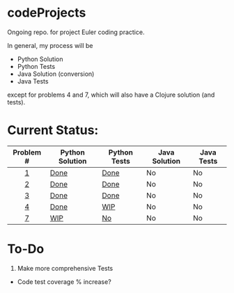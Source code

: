 # codeProjects

Ongoing repo. for project Euler coding practice.

In general, my process will be
* Python Solution
* Python Tests
* Java Solution (conversion)
* Java Tests

except for problems 4 and 7, which will also have a Clojure solution (and tests).  

Current Status:
==============

| Problem # | Python Solution | Python Tests | Java Solution | Java Tests |
| :---: | --- | --- | --- | --- |
| [1](https://projecteuler.net/problem=1) | [Done](../master/euler1/eulerOne.py) | [Done](../master/euler1/test_eulerOne.py) | No | No |
| [2](https://projecteuler.net/problem=2) | [Done](../master/euler2/eulerTwo.py) | [Done](../master/euler2/test_eulerTwo.py) | No | No |
| [3](https://projecteuler.net/problem=3) | [Done](../master/euler3/eulerThree.py) | [Done](../master/euler3/test_eulerThree.py) | No | No |
| [4](https://projecteuler.net/problem=4) | [Done](../master/euler4/eulerFour.py) | [WIP](../master/euler4/test_eulerFour.py) | No | No |
| [7](https://projecteuler.net/problem=7) | [WIP](../master/euler7/eulerSeven.py) | [No](../master/euler7/test_eulerSeven.py) | No | No |

To-Do
=====
1. Make more comprehensive Tests
  + Code test coverage % increase?
